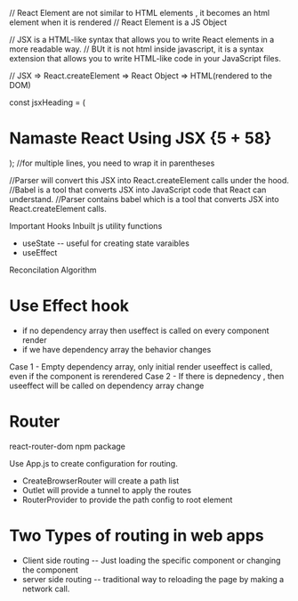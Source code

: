 // React Element are not similar to HTML elements , it becomes an html element when it is rendered
// React Element is a JS Object

// JSX is a HTML-like syntax that allows you to write React elements in a more readable way.
// BUt it is not html inside javascript, it is a syntax extension that allows you to write HTML-like code in your JavaScript files.

// JSX => React.createElement => React Object => HTML(rendered to the DOM)

const jsxHeading = (

  <h1 className="heading">Namaste React Using JSX {5 + 58}</h1>
); //for multiple lines, you need to wrap it in parentheses

//Parser will convert this JSX into React.createElement calls under the hood.
//Babel is a tool that converts JSX into JavaScript code that React can understand.
//Parser contains babel which is a tool that converts JSX into React.createElement calls.

Important Hooks
Inbuilt js utility functions

- useState -- useful for creating state varaibles
- useEffect

Reconcilation Algorithm

# Use Effect hook

- if no dependency array then useffect is called on every component render
- if we have dependency array the behavior changes

Case 1 - Empty dependency array, only initial render useeffect is called, even if the component is rerendered
Case 2 - If there is depnedency , then useeffect will be called on dependency array change

# Router

react-router-dom npm package

Use App.js to create configuration for routing.

- CreateBrowserRouter will create a path list
- Outlet will provide a tunnel to apply the routes
- RouterProvider to provide the path config to root element

# Two Types of routing in web apps

- Client side routing -- Just loading the specific component or changing the component
- server side routing -- traditional way to reloading the page by making a network call.
